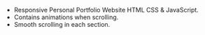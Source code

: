 - Responsive Personal Portfolio Website HTML CSS & JavaScript.
- Contains animations when scrolling.
- Smooth scrolling in each section.
